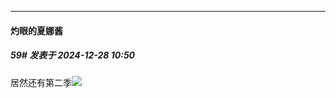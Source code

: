 ﻿
*****

####  灼眼的夏娜酱  
##### 59#       发表于 2024-12-28 10:50

居然还有第二季<img src="https://static.saraba1st.com/image/smiley/face2017/044.png" referrerpolicy="no-referrer">

